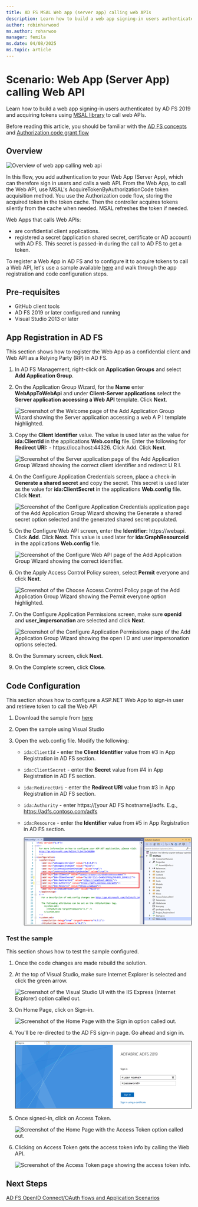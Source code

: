 ```yaml
---
title: AD FS MSAL Web app (server app) calling web APIs
description: Learn how to build a web app signing-in users authenticated by AD FS 2019.
author: robinharwood
ms.author: roharwoo
manager: femila
ms.date: 04/08/2025
ms.topic: article
---
```



# Scenario: Web App (Server App) calling Web API
>

Learn how to build a web app signing-in users authenticated by AD FS 2019 and acquiring tokens using [MSAL library](/entra/msal/dotnet/) to call web APIs.

Before reading this article, you should be familiar with the [AD FS concepts](../ad-fs-openid-connect-oauth-concepts.md) and [Authorization code grant flow](../../overview/ad-fs-openid-connect-oauth-flows-scenarios.md#authorization-code-grant-flow)

## Overview

![Overview of web app calling web api](media/adfs-msal-web-app-web-api/webapp1.png)

In this flow, you add authentication to your Web App (Server App), which can therefore sign in users and calls a web API. From the Web App, to call the Web API, use MSAL's AcquireTokenByAuthorizationCode token acquisition method. You use the Authorization code flow, storing the acquired token in the token cache. Then the controller acquires tokens silently from the cache when needed. MSAL refreshes the token if needed.

Web Apps that calls Web APIs:


- are confidential client applications.
- registered a secret (application shared secret, certificate or AD account) with AD FS. This secret is passed-in during the call to AD FS to get a token.

To register a Web App in AD FS and to configure it to acquire tokens to call a Web API, let's use a sample available [here](/entra/msal/dotnet/) and walk through the app registration and code configuration steps.


## Pre-requisites

- GitHub client tools
- AD FS 2019 or later configured and running
- Visual Studio 2013 or later

## App Registration in AD FS
This section shows how to register the Web App as a confidential client and Web API as a Relying Party (RP) in AD FS.

  1. In AD FS Management, right-click on **Application Groups** and select **Add Application Group**.
  2. On the Application Group Wizard, for the **Name** enter **WebAppToWebApi** and under **Client-Server applications** select the **Server application accessing a Web API** template. Click **Next**.

      ![Screenshot of the Welcome page of the Add Application Group Wizard showing the Server application accessing a web A P I template highlighted.](media/adfs-msal-web-app-web-api/webapp2.png)

  3. Copy the **Client Identifier** value. The value is used later as the value for **ida:ClientId** in the applications **Web.config** file. Enter the following for **Redirect URI:** - https://localhost:44326. Click Add. Click **Next**.

      ![Screenshot of the Server application page of the Add Application Group Wizard showing the correct client identifier and redirect U R I.](media/adfs-msal-web-app-web-api/webapp3.png)

  4. On the Configure Application Credentials screen, place a check-in **Generate a shared secret** and copy the secret. This secret is used later as the value for **ida:ClientSecret** in the applications **Web.config** file. Click **Next**.

      ![Screenshot of the Configure Application Credentials application page of the Add Application Group Wizard showing the Generate a shared secret option selected and the generated shared secret populated.](media/adfs-msal-web-app-web-api/webapp4.png)

  5. On the Configure Web API screen, enter the **Identifier:** https://webapi. Click **Add**. Click **Next**. This value is used later for **ida:GraphResourceId** in the applications **Web.config** file.

      ![Screenshot of the Configure Web API page of the Add Application Group Wizard showing the correct identifier.](media/adfs-msal-web-app-web-api/webapp5.png)

  6. On the Apply Access Control Policy screen, select **Permit** everyone and click **Next**.

      ![Screenshot of the Choose Access Control Policy page of the Add Application Group Wizard showing the Permit everyone option highlighted.](media/adfs-msal-web-app-web-api/webapp6.png)

  7. On the Configure Application Permissions screen, make sure **openid** and **user_impersonation** are selected and click **Next**.

      ![Screenshot of the Configure Application Permissions page of the Add Application Group Wizard showing the open I D and user impersonation options selected.](media/adfs-msal-web-app-web-api/webapp7.png)

  8. On the Summary screen, click **Next**.

  9. On the Complete screen, click **Close**.



## Code Configuration

This section shows how to configure a ASP.NET Web App to sign-in user and retrieve token to call the Web API

  1. Download the sample from [here](https://github.com/Azure-Samples/active-directory-dotnet-native-aspnetcore-v2/)

  2. Open the sample using Visual Studio

  3. Open the web.config file. Modify the following:
       - `ida:ClientId` - enter the **Client Identifier** value from #3 in App Registration in AD FS section.
       - `ida:ClientSecret` - enter the **Secret** value from #4 in App Registration in AD FS section.
       - `ida:RedirectUri` - enter the **Redirect URI** value from #3 in App Registration in AD FS section.
       - `ida:Authority` - enter https://[your AD FS hostname]/adfs. E.g., https://adfs.contoso.com/adfs
       - `ida:Resource` - enter the **Identifier** value from #5 in App Registration in AD FS section.

          ![Screenshot of the web config file showing the modified values.](media/adfs-msal-web-app-web-api/webapp8.png)


### Test the sample
This section shows how to test the sample configured.

  1. Once the code changes are made rebuild the solution.

  2. At the top of Visual Studio, make sure Internet Explorer is selected and click the green arrow.

      ![Screenshot of the Visual Studio UI with the IIS Express (Internet Explorer) option called out.](media/adfs-msal-web-app-web-api/webapp9.png)

  3. On Home Page, click on Sign-in.

      ![Screenshot of the Home Page with the Sign in option called out.](media/adfs-msal-web-app-web-api/webapp10.png)

  4. You'll be re-directed to the AD FS sign-in page. Go ahead and sign in.

      ![Screenshot of the Sign in page.](media/adfs-msal-web-app-web-api/webapp11.png)

  5. Once signed-in, click on Access Token.

      ![Screenshot of the Home Page with the Access Token option called out.](media/adfs-msal-web-app-web-api/webapp12.png)

  6. Clicking on Access Token gets the access token info by calling the Web API.

      ![Screenshot of the Access Token page showing the access token info.](media/adfs-msal-web-app-web-api/webapp13.png)

 ## Next Steps
[AD FS OpenID Connect/OAuth flows and Application Scenarios](../../overview/ad-fs-openid-connect-oauth-flows-scenarios.md)

